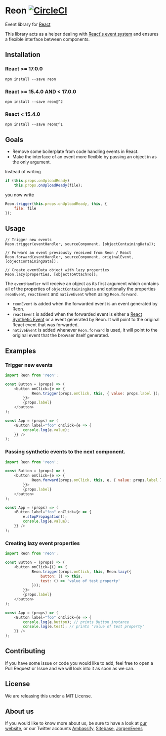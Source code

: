 # Reon [![CircleCI](https://circleci.com/gh/ambassify/reon.svg?style=svg)](https://circleci.com/gh/ambassify/reon)

Event library for [React](https://facebook.github.io/react/)

This library acts as a helper dealing with [React's event system](https://facebook.github.io/react/docs/events.html) and ensures a flexible interface between components.

## Installation

### React >= 17.0.0

```
npm install --save reon
```

### React >= 15.4.0 AND < 17.0.0

```
npm install --save reon@^2
```

### React < 15.4.0

```
npm install --save reon@^1
```

## Goals

- Remove some boilerplate from code handling events in React.
- Make the interface of an event more flexible by passing an object in as the only argument.

Instead of writing
```js
if (this.props.onUploadReady)
    this.props.onUploadReady(file);
```

you now write
```js
Reon.trigger(this.props.onUploadReady, this, {
    file: file
});
```

## Usage

```
// Trigger new events
Reon.trigger(eventHandler, sourceComponent, [objectContainingData]);

// Forward an event previously received from Reon / React
Reon.forward(eventHandler, sourceComponent, originalEvent, [objectContainingData]);

// Create eventData object with lazy properties
Reon.lazy(properties, [objectToAttachTo]);
```

The `eventHandler` will receive an object as its first argument which contains all of the properties of `objectContainingData` and optionally the properties `reonEvent`, `reactEvent` and `nativeEvent` when using `Reon.forward`.

- `reonEvent` is added when the forwarded event is an event generated by Reon.
- `reactEvent` is added when the forwarded event is either a [React Synthetic Event](https://facebook.github.io/react/docs/events.html#syntheticevent) or a event generated by Reon. It will point to the original React event that was forwarded.
- `nativeEvent` is added whenever `Reon.forward` is used, it will point to the original event that the browser itself generated.

## Examples

### Trigger new events

```js
import Reon from 'reon';

const Button = (props) => (
    <button onClick={e => {
            Reon.trigger(props.onClick, this, { value: props.label });
        }}>
        {props.label}
    </button>
);

const App = (props) => (
    <Button label="foo" onClick={e => {
        console.log(e.value);
    }} />
);
```

### Passing synthetic events to the next component.

```js
import Reon from 'reon';

const Button = (props) => (
    <button onClick={e => {
            Reon.forward(props.onClick, this, e, { value: props.label });
        }}>
        {props.label}
    </button>
);

const App = (props) => (
    <Button label="foo" onClick={e => {
        e.stopPropagation();
        console.log(e.value);
    }} />
);
```

### Creating lazy event properties

```js
import Reon from 'reon';

const Button = (props) => (
    <button onClick={() => {
            Reon.trigger(props.onClick, this, Reon.lazy({
                button: () => this,
                test: () => 'value of test property'
            }));
        }}>
        {props.label}
    </button>
);

const App = (props) => (
    <Button label="foo" onClick={e => {
        console.log(e.button); // prints Button instance
        console.log(e.test); // prints "value of test property"
    }} />
);
```
## Contributing

If you have some issue or code you would like to add, feel free to open a Pull Request or Issue and we will look into it as soon as we can.

## License

We are releasing this under a MIT License.

## About us

If you would like to know more about us, be sure to have a look at [our website](https://www.ambassify.com), or our Twitter accounts [Ambassify](https://twitter.com/Ambassify), [Sitebase](https://twitter.com/Sitebase), [JorgenEvens](https://twitter.com/JorgenEvens)
